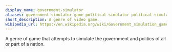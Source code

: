 ```yaml
---
display_name: government-simulator
aliases: government-simulator-game political-simulator political-simulator-game
short_description: A genre of video game.
wikipedia_url: https://en.wikipedia.org/wiki/Government_simulation_game
---
```

A genre of game that attempts to simulate the government and politics of all or part of a nation.